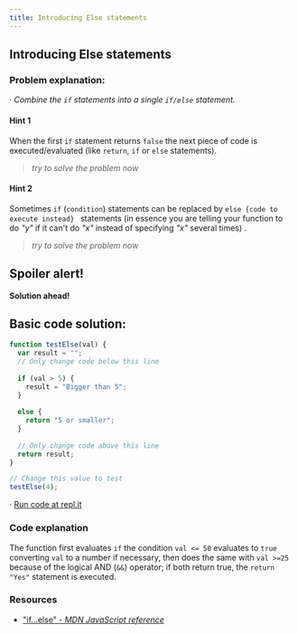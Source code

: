 ```yaml
---
title: Introducing Else statements
---
```

## Introducing Else statements

### Problem explanation:
· _Combine the `if` statements into a single `if/else` statement._

#### Hint 1
When the first  `if` statement returns `false` the next piece of code is executed/evaluated (like `return`, `if` or `else` statements).
> _try to solve the problem now_
> 

#### Hint 2
Sometimes `if` (`condition`) statements can be replaced by `else {code to execute instead} ` statements (in essence you are telling your function to do _"y"_ if it can't do _"x"_ instead of specifying _"x"_ several times) .  
> _try to solve the problem now_
> 

## Spoiler alert!

**Solution ahead!**

## Basic code solution:

```javascript
function testElse(val) {
  var result = "";
  // Only change code below this line
  
  if (val > 5) {
    result = "Bigger than 5";
  }
  
  else {
    return "5 or smaller";
  }
  
  // Only change code above this line
  return result;
}

// Change this value to test
testElse(4);
```
· [Run code at repl.it](https://repl.it/@AdrianSkar/Introducing-else-statements)

### Code explanation
The function first evaluates `if` the condition `val <= 50` evaluates to `true` converting `val` to a number if necessary, then does the same with `val >=25` because of the logical AND (`&&`) operator; if both return true, the `return "Yes"` statement is executed. 

### Resources

- ["if...else" - *MDN JavaScript reference*](https://developer.mozilla.org/en-US/docs/Web/JavaScript/Reference/Statements/if...else)
<!--stackedit_data:
eyJoaXN0b3J5IjpbMTUzNDIzNDcxLC0xMDkyMDE2NjM1LDI5MT
Q3MDE4LC0xOTM1NDE2MjMwLC0xNzAzNDkxNDY1LC0xMzA3MTc5
NDY1LDE1MTY0NzIwODIsLTM4OTEyNDU1NCwtODk3MTg3NjEyLD
I5ODAwMjUxOSw5OTgwODU5MjcsLTEzMzcyNzA1ODYsLTE1MDg5
MTIzMTQsLTc3NDIxMDIzMiwtMjAzMDQ3MTkyOSw1NDI0NzMyNT
gsMTc1ODQ4MTkyMl19
-->
